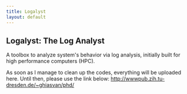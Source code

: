 ```yaml
---
title: Logalyst
layout: default
---
```


## Logalyst: The Log Analyst

A toolbox to analyze system's behavior via log analysis, initially built for high performance computers (HPC).

As soon as I manage to clean up the codes, everything will be uploaded here.
Until then, please use the link below:
http://wwwpub.zih.tu-dresden.de/~ghiasvan/phd/
